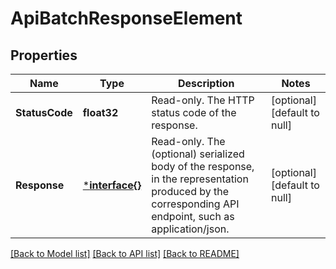 # ApiBatchResponseElement

## Properties
Name | Type | Description | Notes
------------ | ------------- | ------------- | -------------
**StatusCode** | **float32** | Read-only. The HTTP status code of the response. | [optional] [default to null]
**Response** | [***interface{}**](interface{}.md) | Read-only. The (optional) serialized body of the response, in the representation produced by the corresponding API endpoint, such as application/json. | [optional] [default to null]

[[Back to Model list]](../README.md#documentation-for-models) [[Back to API list]](../README.md#documentation-for-api-endpoints) [[Back to README]](../README.md)


